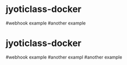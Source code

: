 # jyoticlass-docker
#webhook example
#another example
# jyoticlass-docker
#webhook example
#another exampl
#another example 
